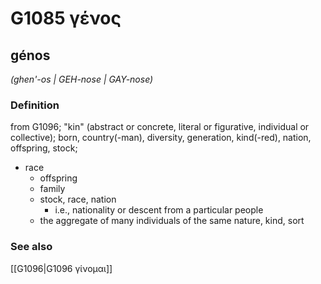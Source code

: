 # G1085 γένος

## génos

_(ghen'-os | GEH-nose | GAY-nose)_

### Definition

from G1096; "kin" (abstract or concrete, literal or figurative, individual or collective); born, country(-man), diversity, generation, kind(-red), nation, offspring, stock; 

- race
  - offspring
  - family
  - stock, race, nation
    - i.e., nationality or descent from a particular people
  - the aggregate of many individuals of the same nature, kind, sort

### See also

[[G1096|G1096 γίνομαι]]
